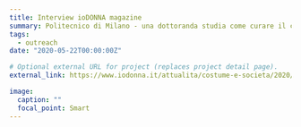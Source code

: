 ```yaml
---
title: Interview ioDONNA magazine
summary: Politecnico di Milano - una dottoranda studia come curare il cuore con la matematica.
tags:
  - outreach
date: "2020-05-22T00:00:00Z"

# Optional external URL for project (replaces project detail page).
external_link: https://www.iodonna.it/attualita/costume-e-societa/2020/05/22/politecnico-di-milano-curare-patologie-cardiache-matematicare-con-la-matematica/

image:
  caption: ""
  focal_point: Smart
---
```


